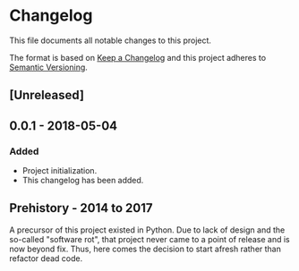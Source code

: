 # Changelog

This file documents all notable changes to this project.

The format is based on [Keep a Changelog](http://keepachangelog.com/en/1.0.0/)
and this project adheres to [Semantic
Versioning](http://semver.org/spec/v2.0.0.html).

## [Unreleased]

## 0.0.1 - 2018-05-04

### Added

* Project initialization.
* This changelog has been added.

## Prehistory - 2014 to 2017

A precursor of this project existed in Python. Due to lack of design and the
so-called "software rot", that project never came to a point of release and is
now beyond fix. Thus, here comes the decision to start afresh rather than
refactor dead code.
